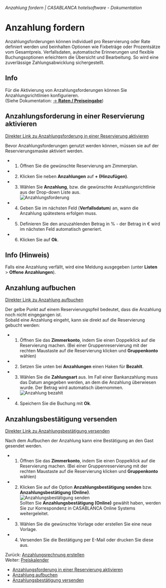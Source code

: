 *Anzahlung fordern | CASABLANCA hotelsoftware - Dokumentation*

# Anzahlung fordern

Anzahlungsforderungen können individuell pro Reservierung oder Rate definiert werden und beinhalten Optionen wie Fixbeträge oder Prozentsätze vom Gesamtpreis. Verfallsdaten, automatische Erinnerungen und flexible Buchungsoptionen erleichtern die Übersicht und Bearbeitung. So wird eine zuverlässige Zahlungsabwicklung sichergestellt.

## Info

Für die Aktivierung von Anzahlungsforderungen können Sie Anzahlungsrichtlinien konfigurieren.  
(Siehe Dokumentation: [-> **Raten / Preiseingabe**](https://docs.casablanca.at/desktop/raten/rates/advance))

## Anzahlungsforderung in einer Reservierung aktivieren

[Direkter Link zu Anzahlungsforderung in einer Reservierung aktivieren](https://docs.casablanca.at/desktop/raten/deposit_management/request_deposit/#anzahlungsforderung-in-einer-reservierung-aktivieren)

Bevor Anzahlungsforderungen genutzt werden können, müssen sie auf der Reservierungsmaske aktiviert werden.

* 1. Öffnen Sie die gewünschte Reservierung am Zimmerplan.
* 2. Klicken Sie neben **Anzahlungen** auf **+ (Hinzufügen)**.
* 3. Wählen Sie **Anzahlung**, bzw. die gewünschte Anzahlungsrichtlinie aus der Drop-down Liste aus.  
  ![Anzahlungsforderung](https://docs.casablanca.at/assets/images/anzahlungsforderung-fcec3d33d9387dd10cf64e9df6f8ccd2.png "Anzahlungsforderung")
* 4. Geben Sie im nächsten Feld (**Verfallsdatum**) an, wann die Anzahlung spätestens erfolgen muss.
* 5. Definieren Sie den anzuzahlenden Betrag in % - der Betrag in € wird im nächsten Feld automatisch generiert.
* 6. Klicken Sie auf **Ok**.

## Info (Hinweis)

Falls eine Anzahlung verfällt, wird eine Meldung ausgegeben (unter **Listen** > **Offene Anzahlungen**).

## Anzahlung aufbuchen

[Direkter Link zu Anzahlung aufbuchen](https://docs.casablanca.at/desktop/raten/deposit_management/request_deposit/#anzahlung-aufbuchen)

Der gelbe Punkt auf einem Reservierungspfeil bedeutet, dass die Anzahlung noch nicht eingegangen ist.  
Sobald eine Anzahlung eingeht, kann sie direkt auf die Reservierung gebucht werden:

* 1. Öffnen Sie das **Zimmerkonto**, indem Sie einen Doppelklick auf die Reservierung machen. (Bei einer Gruppenreservierung mit der rechten Maustaste auf die Reservierung klicken und **Gruppenkonto** wählen)
* 2. Setzen Sie unten bei **Anzahlungen** einen Haken für **Bezahlt**.
* 3. Wählen Sie die **Zahlungsart** aus. Im Fall einer Bankanzahlung muss das Datum angegeben werden, an dem die Anzahlung überwiesen wurde. Der Betrag wird automatisch übernommen.  
  ![Anzahlung bezahlt](https://docs.casablanca.at/assets/images/anzahlung_bezahlt-4b11e1e018036dec7803cee2405ab8ed.png "Anzahlung bezahlt")
* 4. Speichern Sie die Buchung mit **Ok**.

## Anzahlungsbestätigung versenden

[Direkter Link zu Anzahlungsbestätigung versenden](https://docs.casablanca.at/desktop/raten/deposit_management/request_deposit/#anzahlungsbestätigung-versenden)

Nach dem Aufbuchen der Anzahlung kann eine Bestätigung an den Gast gesendet werden.

* 1. Öffnen Sie das **Zimmerkonto**, indem Sie einen Doppelklick auf die Reservierung machen. (Bei einer Gruppenreservierung mit der rechten Maustaste auf die Reservierung klicken und **Gruppenkonto** wählen)
* 2. Klicken Sie auf die Option **Anzahlungsbestätigung senden** bzw. **Anzahlungsbestätigung (Online)**.  
  ![Anzahlungsbestätigung senden](https://docs.casablanca.at/assets/images/anzahlungsbestaetigung-115eef354bca369135fdfa70277e3c3a.png "Anzahlungsbestätigung senden")  
  Sollten Sie **Anzahlungsbestätigung (Online)** gewählt haben, werden Sie zur Korrespondenz in CASABLANCA Online Systems weitergeleitet.
* 3. Wählen Sie die gewünschte Vorlage oder erstellen Sie eine neue Vorlage.
* 4. Versenden Sie die Bestätigung per E-Mail oder drucken Sie diese aus.

Zurück: [Anzahlungsrechnung erstellen](https://docs.casablanca.at/desktop/raten/deposit_management/prepayment_invoice)  
Weiter: [Preiskalender](https://docs.casablanca.at/desktop/raten/preiskalender/)

* [Anzahlungsforderung in einer Reservierung aktivieren](https://docs.casablanca.at/desktop/raten/deposit_management/request_deposit/#anzahlungsforderung-in-einer-reservierung-aktivieren)
* [Anzahlung aufbuchen](https://docs.casablanca.at/desktop/raten/deposit_management/request_deposit/#anzahlung-aufbuchen)
* [Anzahlungsbestätigung versenden](https://docs.casablanca.at/desktop/raten/deposit_management/request_deposit/#anzahlungsbestätigung-versenden)